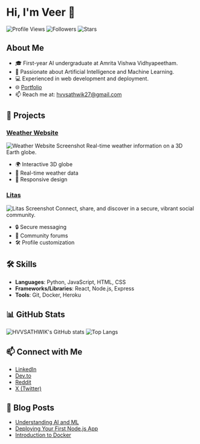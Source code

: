 # Hi, I'm Veer 👋

![Profile Views](https://komarev.com/ghpvc/?username=HVVSATHWIK)
![Followers](https://img.shields.io/github/followers/HVVSATHWIK?label=Followers)
![Stars](https://img.shields.io/github/stars/HVVSATHWIK?label=Stars)

## About Me
- 🎓 First-year AI undergraduate at Amrita Vishwa Vidhyapeetham.
- 🌱 Passionate about Artificial Intelligence and Machine Learning.
- 💻 Experienced in web development and deployment.
- 🌐 [Portfolio](https://myportfolio-six-puce.vercel.app/)
- 📫 Reach me at: hvvsathwik27@gmail.com

## 🚀 Projects
### [Weather Website](https://github.com/HVVSATHWIK/WeatherWebsite)
![Weather Website Screenshot](https://raw.githubusercontent.com/HVVSATHWIK/WeatherWebsite/main/screenshot.png)
Real-time weather information on a 3D Earth globe.
- 🌍 Interactive 3D globe
- 📡 Real-time weather data
- 📱 Responsive design

### [Litas](https://github.com/HVVSATHWIK/Litas)
![Litas Screenshot](https://raw.githubusercontent.com/HVVSATHWIK/Litas/main/screenshot.png)
Connect, share, and discover in a secure, vibrant social community.
- 🔒 Secure messaging
- 💬 Community forums
- 🛠 Profile customization

## 🛠 Skills
- **Languages**: Python, JavaScript, HTML, CSS
- **Frameworks/Libraries**: React, Node.js, Express
- **Tools**: Git, Docker, Heroku

## 📊 GitHub Stats
![HVVSATHWIK's GitHub stats](https://github-readme-stats.vercel.app/api?username=HVVSATHWIK&show_icons=true&theme=radical)
![Top Langs](https://github-readme-stats.vercel.app/api/top-langs/?username=HVVSATHWIK&layout=compact&theme=radical)

## 📫 Connect with Me
- [LinkedIn](https://www.linkedin.com/in/h-vv-sathwik-8488882b9/)
- [Dev.to](https://dev.to/h_vvsathwik_06)
- [Reddit](https://www.reddit.com/user/Veer_09)
- [X (Twitter)](https://x.com/HariVeerendra09)

## 📝 Blog Posts
- [Understanding AI and ML](https://dev.to/h_vvsathwik_06/understanding-ai-and-ml)
- [Deploying Your First Node.js App](https://dev.to/h_vvsathwik_06/deploying-your-first-nodejs-app)
- [Introduction to Docker](https://dev.to/h_vvsathwik_06/introduction-to-docker)
